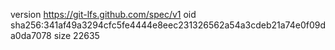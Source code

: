 version https://git-lfs.github.com/spec/v1
oid sha256:341af49a3294cfc5fe4444e8eec231326562a54a3cdeb21a74e0f09da0da7078
size 22635
